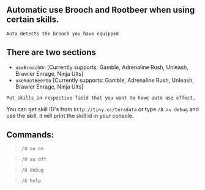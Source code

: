 ## Automatic use Brooch and Rootbeer when using certain skills.
`Auto detects the brooch you have equipped`

## There are two sections
* `useBroochOn`   [Currently supports: Gamble, Adrenaline Rush, Unleash, Brawler Enrage, Ninja Ults]
* `useRootBeerOn` [Currently supports: Gamble, Adrenaline Rush, Unleash, Brawler Enrage, Ninja Ults]   

`Put skills in respective field that you want to have auto use effect.`

You can get skill ID's from `http://tiny.cc/teradata` or type `/8 au debug`
and use the skill, it will print the skill id in your console.

## Commands: 
> `/8 au on`

> `/8 au off`

> `/8 debug`

> `/8 help`
